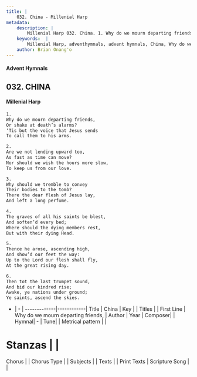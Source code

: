 ```yaml
---
title: |
    032. China - Millenial Harp
metadata:
    description: |
        Millenial Harp 032. China. 1. Why do we mourn departing friends, Or shake at death’s alarms? ‘Tis but the voice that Jesus sends To call them to his arms.
    keywords:  |
        Millenial Harp, adventhymnals, advent hymnals, China, Why do we mourn departing friends, . 
    author: Brian Onang'o
---
```

#### Advent Hymnals
## 032. CHINA
####  Millenial Harp
```txt
1. 
Why do we mourn departing friends, 
Or shake at death’s alarms? 
‘Tis but the voice that Jesus sends 
To call them to his arms.

2. 
Are we not lending upward too, 
As fast as time can move? 
Nor should we wish the hours more slow, 
To keep us from our love.

3. 
Why should we tremble to convey 
Their bodies to the tomb? 
There the dear flesh of Jesus lay, 
And left a long perfume.

4. 
The graves of all his saints be blest, 
And soften’d every bed; 
Where should the dying members rest, 
But with their dying Head.

5. 
Thence he arose, ascending high, 
And show’d our feet the way: 
Up to the Lord our flesh shall fly, 
At the great rising day.

6. 
Then tot the last trumpet sound, 
And bid our kindred rise; 
Awake, ye nations under ground; 
Ye saints, ascend the skies.
```
- |   -  |
-------------|------------|
Title | China |
Key |  |
Titles |  |
First Line | Why do we mourn departing friends,  |
Author | 
Year | 
Composer|  |
Hymnal|  - |
Tune|  |
Metrical pattern | |
# Stanzas |  |
Chorus |  |
Chorus Type |  |
Subjects |  |
Texts |  |
Print Texts | 
Scripture Song |  |
    
